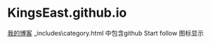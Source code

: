 # KingsEast.github.io
[我的博客](https://www.kingseast.me)
_includes\category.html  中包含github Start follow 图标显示
